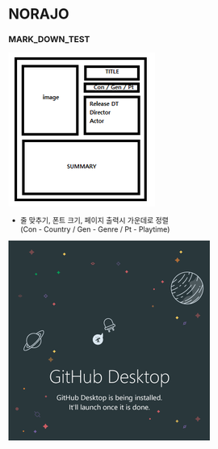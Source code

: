 # NORAJO
### MARK_DOWN_TEST  
![Content](https://github.com/hykim-king/NORAJO/blob/main/a.png "content")
* 줄 맞추기, 폰트 크기, 페이지 출력시 가운데로 정렬  
 (Con - Country / Gen - Genre / Pt - Playtime)  
   
   
![깃허브](https://github.com/notlelis/PCWK_MARKDOWN/blob/main/%EA%B9%83%ED%97%88%EB%B8%8C%20%EC%9D%BC%EB%9F%AC%EC%8A%A4%ED%8A%B8.png "github")  


